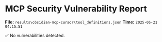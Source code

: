 # MCP Security Vulnerability Report
**File:** `results\obsidian-mcp-cursor\tool_definitions.json`
**Time:** `2025-06-21 04:15:51`

✅ No vulnerabilities detected.